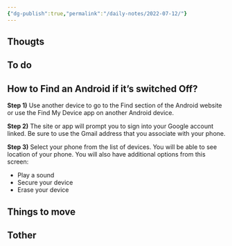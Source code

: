 ```yaml
---
{"dg-publish":true,"permalink":"/daily-notes/2022-07-12/"}
---
```


## Thougts



## To do

## How to Find an Android if it’s switched Off?

**Step 1)** Use another device to go to the Find section of the Android website or use the Find My Device app on another Android device.

**Step 2)** The site or app will prompt you to sign into your Google account linked. Be sure to use the Gmail address that you associate with your phone.

**Step 3)** Select your phone from the list of devices. You will be able to see location of your phone. You will also have additional options from this screen:

-   Play a sound
-   Secure your device
-   Erase your device

## Things to move



## Tother



